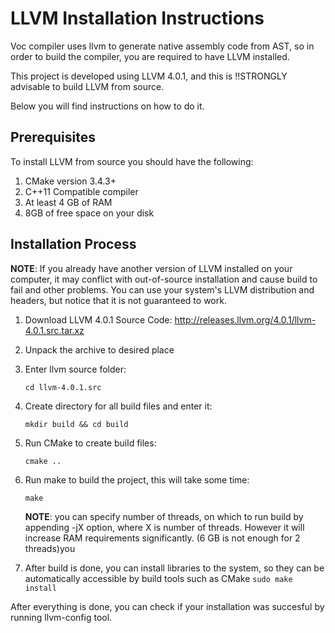 # LLVM Installation Instructions

Voc compiler uses llvm to generate native assembly code from AST, so in order to build the compiler, you are required to have LLVM installed.

This project is developed using LLVM 4.0.1, and this is !!STRONGLY advisable to build LLVM from source.

Below you will find instructions on how to do it.

## Prerequisites

To install LLVM from source you should have the following:

1. CMake version 3.4.3+
2. C++11 Compatible compiler
3. At least 4 GB of RAM
4. 8GB of free space on your disk

## Installation Process

**NOTE**: If you already have another version of LLVM installed on your computer, it may conflict with out-of-source installation and cause build to fail and other problems. You can use your system's LLVM distribution and headers, but notice that it is not guaranteed to work.

1. Download LLVM 4.0.1 Source Code: <http://releases.llvm.org/4.0.1/llvm-4.0.1.src.tar.xz>
2. Unpack the archive to desired place
3. Enter llvm source folder:

   ```cd llvm-4.0.1.src```
   
4. Create directory for all build files and enter it:

   ```mkdir build && cd build```

5. Run CMake to create build files:

   ```cmake ..```

6. Run make to build the project, this will take some time:

   ```make```

   **NOTE**: you can specify number of threads, on which to run build by appending -jX option, where X is number of threads. However it will increase RAM requirements significantly. (6 GB is not enough for 2 threads)you
7. After build is done, you can install libraries to the system, so they can be automatically accessible by build tools such as CMake
   ```sudo make install```

After everything is done, you can check if your installation was succesful by running llvm-config tool.
